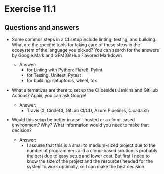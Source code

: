 # Exercise 11.1

## Questions and answers

- Some common steps in a CI setup include linting, testing, and building. What are the specific tools for taking care of these steps in the ecosystem of the language you picked? You can search for the answers by Google.Mark and GFM(GitHub Flavored Markdown

  - Answer:
    - for Linting with Python: Flake8, Pylint
    - for Testing: Unitest, Pytest
    - for building: setuptools, wheel, tox

- What alternatives are there to set up the CI besides Jenkins and GitHub Actions? Again, you can ask Google!

  - Answer:
    - Travis CI, CircleCI, GitLab CI/CD, Azure Pipelines, Cicada.sh

- Would this setup be better in a self-hosted or a cloud-based environment? Why? What information would you need to make that decision?

  - Answer:
    - I assume that this is a small to medium-sized project due to the number of programmers and a cloud-based solution is probably the best due to easy setup and lower cost. But first I need to know the size of the project and the resources needed for the system to work optimally, so I can make the best decision.
